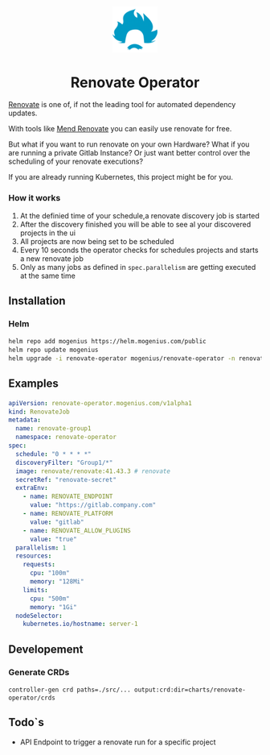 #####

<div align="center">
    <img src="src/static/favicon.ico" width="90" />
    <h1 align="center">Renovate Operator</h1>
</div>

[Renovate][1] is one of, if not the leading tool for automated dependency updates.

With tools like [Mend Renovate][2] you can easily use renovate for free.


But what if you want to run renovate on your own Hardware? What if you are running a private Gitlab Instance? Or just want better control over the scheduling of your renovate executions?

If you are already running Kubernetes, this project might be for you.

### How it works
1. At the definied time of your schedule,a renovate discovery job is started
2. After the discovery finished you will be able to see al your discovered projects in the ui
3. All projects are now being set to be scheduled
4. Every 10 seconds the operator checks for schedules projects and starts a new renovate job
5. Only as many jobs as defined in `spec.parallelism` are getting executed at the same time

## Installation 
### Helm
```sh
helm repo add mogenius https://helm.mogenius.com/public
helm repo update mogenius
helm upgrade -i renovate-operator mogenius/renovate-operator -n renovate-operator --create-namespace --wait
``` 

## Examples

```yaml
apiVersion: renovate-operator.mogenius.com/v1alpha1
kind: RenovateJob
metadata:
  name: renovate-group1
  namespace: renovate-operator
spec:
  schedule: "0 * * * *"
  discoveryFilter: "Group1/*"
  image: renovate/renovate:41.43.3 # renovate
  secretRef: "renovate-secret"
  extraEnv:
    - name: RENOVATE_ENDPOINT
      value: "https://gitlab.company.com"
    - name: RENOVATE_PLATFORM
      value: "gitlab"
    - name: RENOVATE_ALLOW_PLUGINS
      value: "true"
  parallelism: 1
  resources:
    requests:
      cpu: "100m"
      memory: "128Mi"
    limits:
      cpu: "500m"
      memory: "1Gi"
  nodeSelector:
    kubernetes.io/hostname: server-1
```

## Developement
### Generate CRDs
```
controller-gen crd paths=./src/... output:crd:dir=charts/renovate-operator/crds
```

## Todo`s
- API Endpoint to trigger a renovate run for a specific project


[1]: https://github.com/renovatebot/renovate
[2]: https://docs.mend.io/renovate/latest/
